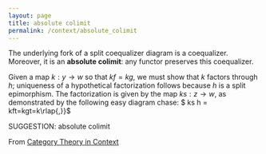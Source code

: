 ```yaml
---
layout: page
title: absolute colimit
permalink: /context/absolute_colimit
---
```


The underlying fork of a split coequalizer diagram is a coequalizer. Moreover, it is an **absolute colimit**: any functor preserves this coequalizer.


Given a map $k : y \to w$ so that $kf=kg$, we must show that $k$ factors through $h$; uniqueness of a hypothetical factorization follows because $h$ is a split epimorphism. The factorization is given by the map $ks : z \to w$, as demonstrated by the following easy diagram chase:
$ ks h = kft=kgt=k\rlap{,}}$

SUGGESTION: absolute colimit

From [Category Theory in Context](https://mathgloss.github.io/MathGloss/context.html)